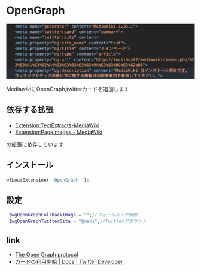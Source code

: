 # OpenGraph
![MediawikiにOpenGraph](https://github.com/harugon/OpenGraph/blob/main/.gituhb/screenshot/opengraph.png?raw=true "OpenGraph")

MediawikiにOpenGraph,twitterカードを追加します

## 依存する拡張
* [Extension:TextExtracts\-MediaWiki](https://www.mediawiki.org/wiki/Extension:TextExtracts/ja)　
* [Extension:PageImages \- MediaWiki](https://www.mediawiki.org/wiki/Extension:PageImages) 

の拡張に依存しています

## インストール

```php
wfLoadExtension( 'OpenGraph' );
```

## 設定

```php
 $wgOpenGraphFallbackImage = "";//フォールバック画像
 $wgOpenGraphTwitterSite = "@wiki";//Twitterアカウント
```

## link
* [The Open Graph protocol](https://ogp.me/)
* [カードの利用開始 \| Docs \| Twitter Developer](https://developer.twitter.com/ja/docs/tweets/optimize-with-cards/guides/getting-started)
